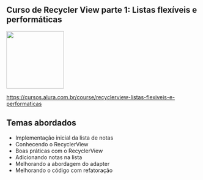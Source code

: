 Curso de Recycler View parte 1: Listas flexíveis e performáticas
---------
<img src="https://www.alura.com.br/assets/api/cursos/recyclerview-listas-flexiveis-e-performaticas.svg" data-canonical-src="https://www.alura.com.br/assets/api/cursos/recyclerview-listas-flexiveis-e-performaticas.svg" width="150" height="150" />

https://cursos.alura.com.br/course/recyclerview-listas-flexiveis-e-performaticas

## Temas abordados
* Implementação inicial da lista de notas
* Conhecendo o RecyclerView
* Boas práticas com o RecyclerView
* Adicionando notas na lista
* Melhorando a abordagem do adapter
* Melhorando o código com refatoração

